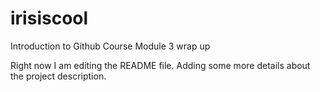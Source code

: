 # irisiscool
Introduction to Github Course Module 3 wrap up

Right now I am editing the README file. Adding some more details about the project description. 

